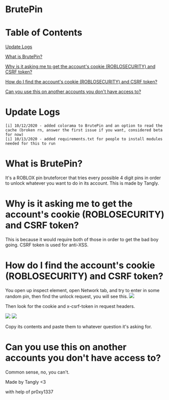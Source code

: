 # BrutePin

# Table of Contents

[Update Logs](https://github.com/Luckytrang2010/BrutePin#update-logs)

[What is BrutePin?](https://github.com/Luckytrang2010/BrutePin#what-is-brutepin)

[Why is it asking me to get the account's cookie (ROBLOSECURITY) and CSRF token?](https://github.com/Luckytrang2010/BrutePin#why-is-it-asking-me-to-get-the-accounts-cookie-roblosecurity-and-csrf-token)

[How do I find the account's cookie (ROBLOSECURITY) and CSRF token?](https://github.com/Luckytrang2010/BrutePin#how-do-i-find-the-accounts-cookie-roblosecurity-and-csrf-token)

[Can you use this on another accounts you don't have access to?](https://github.com/Luckytrang2010/BrutePin#can-you-use-this-on-another-accounts-you-dont-have-access-to)

# Update Logs
```
[i] 10/12/2020 - added colorama to BrutePin and an option to read the cache (broken rn, answer the first issue if you want, considered beta for now)
[i] 10/13/2020 - added requirements.txt for people to install modules needed for this to run
```

# What is BrutePin?

It's a ROBLOX pin bruteforcer that tries every possible 4 digit pins in order to unlock whatever you want to do in its account. This is made by Tangly.

# Why is it asking me to get the account's cookie (ROBLOSECURITY) and CSRF token?

This is because it would require both of those in order to get the bad boy going. CSRF token is used for anti-XSS.

# How do I find the account's cookie (ROBLOSECURITY) and CSRF token?

You open up inspect element, open Network tab, and try to enter in some random pin, then find the unlock request, you will see this.
![](https://media.discordapp.net/attachments/743744964500127814/764601419625267242/unknown.png?width=469&height=475)

Then look for the cookie and x-csrf-token in request headers.

![](https://media.discordapp.net/attachments/743744964500127814/764602197958197258/unknown.png?width=470&height=475)
![](https://media.discordapp.net/attachments/743744964500127814/764602356448624640/unknown.png?width=468&height=475)

Copy its contents and paste them to whatever question it's asking for.

# Can you use this on another accounts you don't have access to?

Common sense, no, you can't.

Made by Tangly <3

with help of pr0xy1337
